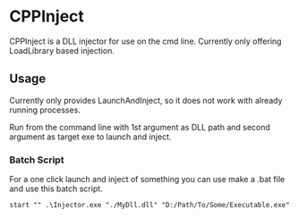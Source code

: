 # CPPInject

CPPInject is a DLL injector for use on the cmd line.
Currently only offering LoadLibrary based injection.

## Usage

Currently only provides LaunchAndInject, so it does not work with already running processes.

Run from the command line with 1st argument as DLL path and second argument as target exe to launch and inject.



### Batch Script

For a one click launch and inject of something you can use make a .bat file and use this batch script.

```batch
start "" .\Injector.exe "./MyDll.dll" "D:/Path/To/Some/Executable.exe"
```

